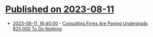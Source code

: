 # [Published on 2023-08-11](index.md)

* [2023-08-11, 16:40:00](https://slashdot.org/story/23/08/11/1257247/consulting-firms-are-paying-undergrads-25000-to-do-nothing?utm_source=rss1.0mainlinkanon&utm_medium=feed) - [Consulting Firms Are Paying Undergrads $25,000 To Do Nothing](https://slashdot.org/story/23/08/11/1257247/consulting-firms-are-paying-undergrads-25000-to-do-nothing?utm_source=rss1.0mainlinkanon&utm_medium=feed)
